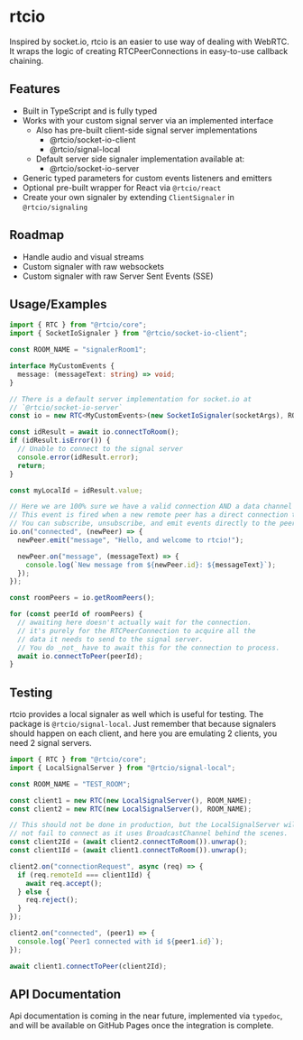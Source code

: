 # rtcio

Inspired by socket.io, rtcio is an easier to use way of dealing with WebRTC.
It wraps the logic of creating RTCPeerConnections in easy-to-use callback
chaining.

## Features

- Built in TypeScript and is fully typed
- Works with your custom signal server via an implemented interface
  - Also has pre-built client-side signal server implementations
    - @rtcio/socket-io-client
    - @rtcio/signal-local
  - Default server side signaler implementation available at:
    - @rtcio/socket-io-server
- Generic typed parameters for custom events listeners and emitters
- Optional pre-built wrapper for React via `@rtcio/react`
- Create your own signaler by extending `ClientSignaler` in `@rtcio/signaling`

## Roadmap

- Handle audio and visual streams
- Custom signaler with raw websockets
- Custom signaler with raw Server Sent Events (SSE)

## Usage/Examples

```typescript
import { RTC } from "@rtcio/core";
import { SocketIoSignaler } from "@rtcio/socket-io-client";

const ROOM_NAME = "signalerRoom1";

interface MyCustomEvents {
  message: (messageText: string) => void;
}

// There is a default server implementation for socket.io at
// `@rtcio/socket-io-server`
const io = new RTC<MyCustomEvents>(new SocketIoSignaler(socketArgs), ROOM_NAME);

const idResult = await io.connectToRoom();
if (idResult.isError()) {
  // Unable to connect to the signal server
  console.error(idResult.error);
  return;
}

const myLocalId = idResult.value;

// Here we are 100% sure we have a valid connection AND a data channel
// This event is fired when a new remote peer has a direct connection to you.
// You can subscribe, unsubscribe, and emit events directly to the peer
io.on("connected", (newPeer) => {
  newPeer.emit("message", "Hello, and welcome to rtcio!");

  newPeer.on("message", (messageText) => {
    console.log(`New message from ${newPeer.id}: ${messageText}`);
  });
});

const roomPeers = io.getRoomPeers();

for (const peerId of roomPeers) {
  // awaiting here doesn't actually wait for the connection.
  // it's purely for the RTCPeerConnection to acquire all the
  // data it needs to send to the signal server.
  // You do _not_ have to await this for the connection to process.
  await io.connectToPeer(peerId);
}
```

## Testing

rtcio provides a local signaler as well which is useful for testing.
The package is `@rtcio/signal-local`. Just remember that because
signalers should happen on each client, and here you are emulating 2
clients, you need 2 signal servers.

```typescript
import { RTC } from "@rtcio/core";
import { LocalSignalServer } from "@rtcio/signal-local";

const ROOM_NAME = "TEST_ROOM";

const client1 = new RTC(new LocalSignalServer(), ROOM_NAME);
const client2 = new RTC(new LocalSignalServer(), ROOM_NAME);

// This should not be done in production, but the LocalSignalServer will
// not fail to connect as it uses BroadcastChannel behind the scenes.
const client2Id = (await client2.connectToRoom()).unwrap();
const client1Id = (await client1.connectToRoom()).unwrap();

client2.on("connectionRequest", async (req) => {
  if (req.remoteId === client1Id) {
    await req.accept();
  } else {
    req.reject();
  }
});

client2.on("connected", (peer1) => {
  console.log(`Peer1 connected with id ${peer1.id}`);
});

await client1.connectToPeer(client2Id);
```

## API Documentation

Api documentation is coming in the near future, implemented via `typedoc`,
and will be available on GitHub Pages once the integration is complete.
